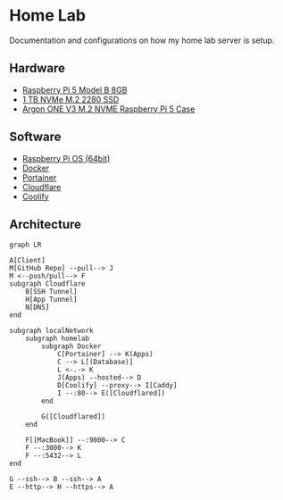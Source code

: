 # Home Lab

Documentation and configurations on how my home lab server is setup.

## Hardware

- [Raspberry Pi 5 Model B 8GB](https://www.raspberrypi.com/products/raspberry-pi-5/)
- [1 TB NVMe M.2 2280 SSD](https://www.seeedstudio.com/NVMe-M-2-2280-SSD-1TB-p-5767.html)
- [Argon ONE V3 M.2 NVME Raspberry Pi 5 Case](https://argon40.com/products/argon-one-v3-m-2-nvme-case)

## Software

- [Raspberry Pi OS (64bit)](https://www.raspberrypi.org/software/operating-systems/)
- [Docker](https://www.docker.com/)
- [Portainer](https://www.portainer.io/)
- [Cloudflare](https://www.cloudflare.com/)
- [Coolify](https://coolify.io/)

## Architecture

```mermaid
graph LR

A[Client]
M[GitHub Repo] --pull--> J
M <--push/pull--> F
subgraph Cloudflare
    B[SSH Tunnel]
    H[App Tunnel]
    N[DNS]
end

subgraph localNetwork
    subgraph homelab
        subgraph Docker
            C[Portainer] --> K(Apps)
            C --> L[(Database)]
            L <-.-> K
            J(Apps) --hosted--> D
            D[Coolify] --proxy--> I[Caddy]
            I --:80--> E([Cloudflared])
        end

        G([Cloudflared])
    end

    F[[MacBook]] --:9000--> C
    F --:3000--> K
    F --:5432--> L
end

G --ssh--> B --ssh--> A
E --http--> H --https--> A

```
